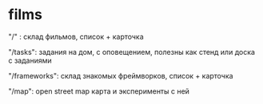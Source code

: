 # films

"/" :
  склад фильмов, список + карточка
  
"/tasks":
  задания на дом, с оповещением, полезны как стенд или доска с заданиями

"/frameworks":
  склад знакомых фреймворков, список + карточка
  
"/map":
  open street map карта и эксперименты с ней
